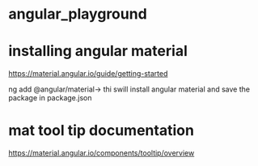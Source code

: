 # angular_playground

# installing angular material
https://material.angular.io/guide/getting-started

ng add @angular/material-> thi swill install angular material and save the package in package.json

# mat tool tip documentation
https://material.angular.io/components/tooltip/overview
